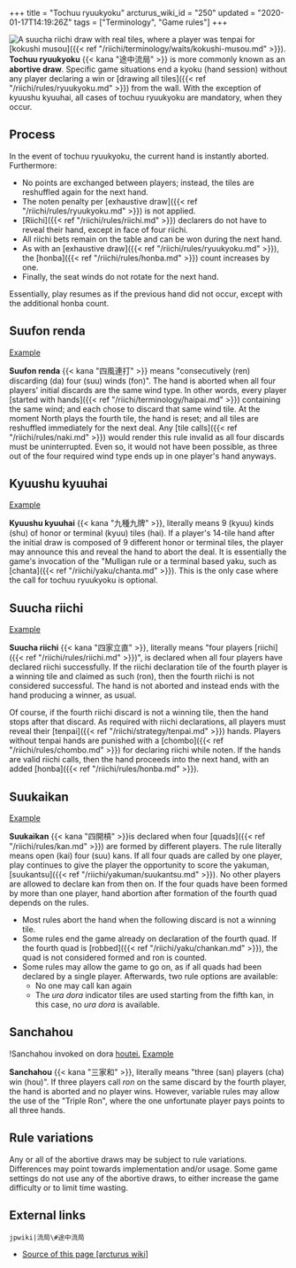 +++
title = "Tochuu ryuukyoku"
arcturus_wiki_id = "250"
updated = "2020-01-17T14:19:26Z"
tags = ["Terminology", "Game rules"]
+++

![A suucha riichi draw with real tiles, where a player was tenpai for [kokushi musou]({{< ref "/riichi/terminology/waits/kokushi-musou.md" >}}).](Kokushi_Suucha_Riichi.jpg "A suucha riichi draw with real tiles, where a player was tenpai for kokushi musou.")
**Tochuu ryuukyoku** {{< kana "途中流局" >}} is more commonly known as an **abortive draw**.
Specific game situations end a kyoku (hand session) without any player declaring a win or [drawing
all tiles]({{< ref "/riichi/rules/ryuukyoku.md" >}}) from the wall. With the exception of kyuushu
kyuuhai, all cases of tochuu ryuukyoku are mandatory, when they occur.

## Process

In the event of tochuu ryuukyoku, the current hand is instantly aborted. Furthermore:

- No points are exchanged between players; instead, the tiles are reshuffled again for the next
  hand.
- The noten penalty per [exhaustive draw]({{< ref "/riichi/rules/ryuukyoku.md" >}}) is not applied.
- [Riichi]({{< ref "/riichi/rules/riichi.md" >}}) declarers do not have to reveal their hand, except
  in face of four riichi.
- All riichi bets remain on the table and can be won during the next hand.
- As with an [exhaustive draw]({{< ref "/riichi/rules/ryuukyoku.md" >}}), the
  [honba]({{< ref "/riichi/rules/honba.md" >}}) count increases by one.
- Finally, the seat winds do not rotate for the next hand.

Essentially, play resumes as if the previous hand did not occur, except with the additional honba
count.

## Suufon renda

[Example](http://tenhou.net/0/?log=2015090309gm-0009-7447-fa717ec6&tw=0&ts=7)

**Suufon renda** {{< kana "四風連打" >}} means "consecutively (ren) discarding (da) four (suu) winds
(fon)". The hand is aborted when all four players' initial discards are the same wind type. In other
words, every player [started with hands]({{< ref "/riichi/terminology/haipai.md" >}}) containing the
same wind; and each chose to discard that same wind tile. At the moment North plays the fourth tile,
the hand is reset; and all tiles are reshuffled immediately for the next deal. Any [tile
calls]({{< ref "/riichi/rules/naki.md" >}}) would render this rule invalid as all four discards must
be uninterrupted. Even so, it would not have been possible, as three out of the four required wind
type ends up in one player's hand anyways.

## Kyuushu kyuuhai

[Example](http://tenhou.net/0/?log=2014011202gm-0089-0000-c5a5f508&tw=0&ts=1)

**Kyuushu kyuuhai** {{< kana "九種九牌" >}}, literally means 9 (kyuu) kinds (shu) of honor or
terminal (kyuu) tiles (hai). If a player's 14-tile hand after the initial draw is composed of 9
different honor or terminal tiles, the player may announce this and reveal the hand to abort the
deal. It is essentially the game's invocation of the "Mulligan rule or a terminal based yaku, such
as [chanta]({{< ref "/riichi/yaku/chanta.md" >}}). This is the only case where the call for tochuu
ryuukyoku is optional.

## Suucha riichi

[Example](http://tenhou.net/0/?log=2014081419gm-0009-7447-b66ad799&tw=0&ts=6)

**Suucha riichi** {{< kana "四家立直" >}}, literally means "four players
[riichi]({{< ref "/riichi/rules/riichi.md" >}})", is declared when all four players have declared
riichi successfully. If the riichi declaration tile of the fourth player is a winning tile and
claimed as such (ron), then the fourth riichi is not considered successful. The hand is not aborted
and instead ends with the hand producing a winner, as usual.

Of course, if the fourth riichi discard is not a winning tile, then the hand stops after that
discard. As required with riichi declarations, all players must reveal their
[tenpai]({{< ref "/riichi/strategy/tenpai.md" >}}) hands. Players without tenpai hands are punished
with a [chombo]({{< ref "/riichi/rules/chombo.md" >}}) for declaring riichi while noten. If the
hands are valid riichi calls, then the hand proceeds into the next hand, with an added
[honba]({{< ref "/riichi/rules/honba.md" >}}).

## Suukaikan

[Example](http://tenhou.net/0/?log=2014021417gm-0009-7447-00d6d80f&tw=3&ts=5)

**Suukaikan** {{< kana "四開槓" >}}is declared when four [quads]({{< ref "/riichi/rules/kan.md" >}})
are formed by different players. The rule literally means open (kai) four (suu) kans. If all four
quads are called by one player, play continues to give the player the opportunity to score the
yakuman, [suukantsu]({{< ref "/riichi/yakuman/suukantsu.md" >}}). No other players are allowed to
declare kan from then on. If the four quads have been formed by more than one player, hand abortion
after formation of the fourth quad depends on the rules.

- Most rules abort the hand when the following discard is not a winning tile.
- Some rules end the game already on declaration of the fourth quad. If the fourth quad is
  [robbed]({{< ref "/riichi/yaku/chankan.md" >}}), the quad is not considered formed and ron is
  counted.
- Some rules may allow the game to go on, as if all quads had been declared by a single player.
  Afterwards, two rule options are available:
  - No one may call kan again
  - The _ura dora_ indicator tiles are used starting from the fifth kan, in this case, no _ura dora_
    is available.

## Sanchahou

!Sanchahou invoked on dora [houtei.](Sanchahou.jpg "Sanchahou invoked on dora houtei.")
[Example](http://tenhou.net/0/?log=2015041415gm-00a9-0000-6cda8438&ts=1&tw=1)

**Sanchahou** {{< kana "三家和" >}}, literally means "three (san) players (cha) win (hou)". If three
players call _ron_ on the same discard by the fourth player, the hand is aborted and no player wins.
However, variable rules may allow the use of the "Triple Ron", where the one unfortunate player pays
points to all three hands.

## Rule variations

Any or all of the abortive draws may be subject to rule variations. Differences may point towards
implementation and/or usage. Some game settings do not use any of the abortive draws, to either
increase the game difficulty or to limit time wasting.

## External links

`jpwiki|流局\#途中流局`

- [Source of this page [arcturus wiki]](http://arcturus.su/wiki/Tochuu_ryuukyoku)
